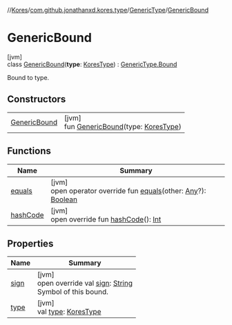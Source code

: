 //[Kores](../../../../index.md)/[com.github.jonathanxd.kores.type](../../index.md)/[GenericType](../index.md)/[GenericBound](index.md)

# GenericBound

[jvm]\
class [GenericBound](index.md)(**type**: [KoresType](../../-kores-type/index.md)) : [GenericType.Bound](../-bound/index.md)

Bound to type.

## Constructors

| | |
|---|---|
| [GenericBound](-generic-bound.md) | [jvm]<br>fun [GenericBound](-generic-bound.md)(type: [KoresType](../../-kores-type/index.md)) |

## Functions

| Name | Summary |
|---|---|
| [equals](../-bound/equals.md) | [jvm]<br>open operator override fun [equals](../-bound/equals.md)(other: [Any](https://kotlinlang.org/api/latest/jvm/stdlib/kotlin/-any/index.html)?): [Boolean](https://kotlinlang.org/api/latest/jvm/stdlib/kotlin/-boolean/index.html) |
| [hashCode](../-bound/hash-code.md) | [jvm]<br>open override fun [hashCode](../-bound/hash-code.md)(): [Int](https://kotlinlang.org/api/latest/jvm/stdlib/kotlin/-int/index.html) |

## Properties

| Name | Summary |
|---|---|
| [sign](sign.md) | [jvm]<br>open override val [sign](sign.md): [String](https://kotlinlang.org/api/latest/jvm/stdlib/kotlin/-string/index.html)<br>Symbol of this bound. |
| [type](index.md#2022171920%2FProperties%2F-1216412040) | [jvm]<br>val [type](index.md#2022171920%2FProperties%2F-1216412040): [KoresType](../../-kores-type/index.md) |
